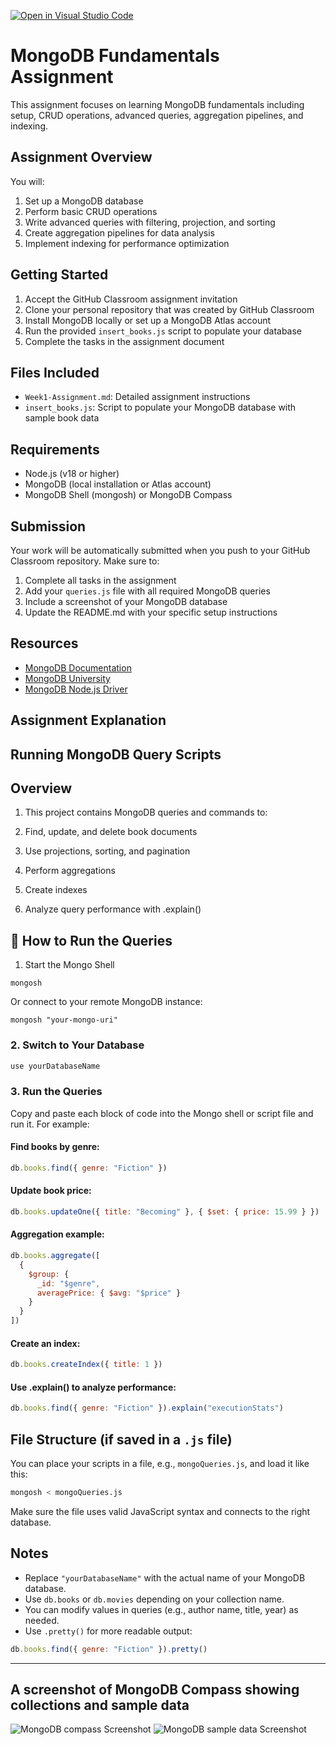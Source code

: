 [![Open in Visual Studio Code](https://classroom.github.com/assets/open-in-vscode-2e0aaae1b6195c2367325f4f02e2d04e9abb55f0b24a779b69b11b9e10269abc.svg)](https://classroom.github.com/online_ide?assignment_repo_id=19654869&assignment_repo_type=AssignmentRepo)
# MongoDB Fundamentals Assignment

This assignment focuses on learning MongoDB fundamentals including setup, CRUD operations, advanced queries, aggregation pipelines, and indexing.

## Assignment Overview

You will:
1. Set up a MongoDB database
2. Perform basic CRUD operations
3. Write advanced queries with filtering, projection, and sorting
4. Create aggregation pipelines for data analysis
5. Implement indexing for performance optimization

## Getting Started

1. Accept the GitHub Classroom assignment invitation
2. Clone your personal repository that was created by GitHub Classroom
3. Install MongoDB locally or set up a MongoDB Atlas account
4. Run the provided `insert_books.js` script to populate your database
5. Complete the tasks in the assignment document

## Files Included

- `Week1-Assignment.md`: Detailed assignment instructions
- `insert_books.js`: Script to populate your MongoDB database with sample book data

## Requirements

- Node.js (v18 or higher)
- MongoDB (local installation or Atlas account)
- MongoDB Shell (mongosh) or MongoDB Compass

## Submission

Your work will be automatically submitted when you push to your GitHub Classroom repository. Make sure to:

1. Complete all tasks in the assignment
2. Add your `queries.js` file with all required MongoDB queries
3. Include a screenshot of your MongoDB database
4. Update the README.md with your specific setup instructions

## Resources

- [MongoDB Documentation](https://docs.mongodb.com/)
- [MongoDB University](https://university.mongodb.com/)
- [MongoDB Node.js Driver](https://mongodb.github.io/node-mongodb-native/) 

## Assignment Explanation
## Running MongoDB Query Scripts
## Overview
1. This project contains MongoDB queries and commands to:

2. Find, update, and delete book documents

3. Use projections, sorting, and pagination

4. Perform aggregations

5. Create indexes

6. Analyze query performance with .explain()
## 🚀 How to Run the Queries
1. Start the Mongo Shell
```
mongosh
```
Or connect to your remote MongoDB instance:
```
mongosh "your-mongo-uri"
```

### 2. Switch to Your Database
```js
use yourDatabaseName
```

### 3. Run the Queries

Copy and paste each block of code into the Mongo shell or script file and run it. For example:

#### Find books by genre:
```js
db.books.find({ genre: "Fiction" })
```

#### Update book price:
```js
db.books.updateOne({ title: "Becoming" }, { $set: { price: 15.99 } })
```

#### Aggregation example:
```js
db.books.aggregate([
  {
    $group: {
      _id: "$genre",
      averagePrice: { $avg: "$price" }
    }
  }
])
```

#### Create an index:
```js
db.books.createIndex({ title: 1 })
```

#### Use .explain() to analyze performance:
```js
db.books.find({ genre: "Fiction" }).explain("executionStats")
```

## File Structure (if saved in a `.js` file)
You can place your scripts in a file, e.g., `mongoQueries.js`, and load it like this:

```bash
mongosh < mongoQueries.js
```

Make sure the file uses valid JavaScript syntax and connects to the right database.

## Notes
- Replace `"yourDatabaseName"` with the actual name of your MongoDB database.
- Use `db.books` or `db.movies` depending on your collection name.
- You can modify values in queries (e.g., author name, title, year) as needed.
- Use `.pretty()` for more readable output:
```js
db.books.find({ genre: "Fiction" }).pretty()
```

---
## A screenshot of MongoDB Compass showing collections and sample data
![MongoDB compass Screenshot](week-1-mongodb-fundamentals-assignment-essytech254\images\compass.png)
![MongoDB sample data Screenshot](week-1-mongodb-fundamentals-assignment-essytech254\images\sample.png)
